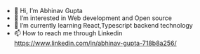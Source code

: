 - 👋 Hi, I’m Abhinav Gupta
- 👀 I’m interested in Web development and Open source
- 🌱 I’m currently learning React,Typescript backend technology
- 📫 How to reach me through Linkedin https://www.linkedin.com/in/abhinav-gupta-718b8a256/

<!---
abhiguop/abhiguop is a ✨ special ✨ repository because its `README.md` (this file) appears on your GitHub profile.
You can click the Preview link to take a look at your changes.
--->
